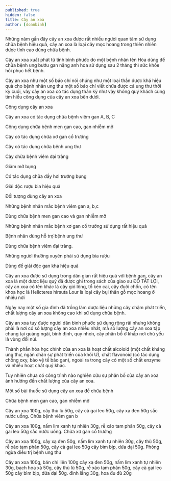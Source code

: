 ```yaml
---
published: true
hidden: false
title: Cây an xoa
author: [doanbinh]
---
```


Những năm gần đây cây an xoa được rất nhiều người quan tâm sử dụng chữa bệnh hiệu quả, cây an xoa là loại cây mọc hoang trong thiên nhiên dược tính cao dùng chữa bệnh.

Cây an xoa xuất phát từ tỉnh bình phước do một bệnh nhân tên Hòa dùng để chữa bệnh ung bướu gan nặng anh hoa sử dụng sau 2 tháng thì sức khỏe hồi phục hết bệnh.

Cây an xoa như một số báo chí nói chúng như một loại thần dược khá hiệu quả cho bệnh nhân ung thư một số báo chí viết chữa được cả ung thư thời kỳ cuối, vây cây an xoa có tác dụng thần kỳ như vậy không quý khách cùng tìm hiểu công dụng của cây an xoa bên dưới.

Công dụng cây an xoa

Cây an xoa có tác dụng chữa bệnh viêm gan A, B, C

Công dụng chữa bệnh men gan cao, gan nhiễm mỡ

Cây có tác dụng chữa xơ gan cổ trướng

Cây có tác dụng chữa bệnh ung thư

Cây chữa bệnh viêm đại tràng

Giảm mỡ bụng

Có tác dụng chữa đầy hơi trướng bụng

Giải độc rượu bia hiệu quả

Đối tượng dùng cây an xoa

Những bệnh nhân mắc bệnh viêm gan a, b,c

Dùng chữa bệnh men gan cao và gan nhiễm mỡ

Những bệnh nhân mắc bệnh xơ gan cổ trướng sử dụng rất hiệu quả

Bệnh nhân dùng hỗ trợ bệnh ung thư

Dùng chữa bệnh viêm đại tràng.

Những người thường xuyên phải sử dụng bia rượu

Dùng để giải độc gan khá hiệu quả

Cây an xoa được sử dụng trong dân gian rất hiệu quả với bệnh gan, cây an xoa là một dược liệu quý đã được ghi trong sách của giao sư ĐỖ TẤT LỢI, cây an xoa có tên khác là cây gió lông, tổ kén cai, cây đuôi chồn, có tên khoa học là Helicteres hirsuta Lour là loại cây bụi thân gỗ mọc hoang ở nhiều nơi

Ngày nay một số gia đình đã trồng làm dược liệu những cây chậm phát triển, chất lượng cây an xoa không cao khi sử dụng chữa bệnh.

Cây an xoa tuy được người dân bình phước sử dụng rộng rãi nhưng không phải là nơi có số lượng cây an xoa nhiều nhất, mà số lượng cây an xoa tập chung tại quảng ngãi, bình định, quy nhơn, cây phân bổ ở khắp nơi chủ yếu là vùng đồi núi.

Thành phần hóa học chính của an xoa là hoạt chất alcoloid (một chất kháng ung thư, ngăn chặn sự phát triển của khối U), chất flavonoid (có tác dụng chống oxy, bảo vệ tế bào gan), ngoài ra trong cây có một số chất enzyme và nhiều hoạt chất quý khác.

Tuy nhiên chưa có công trình nào nghiên cứu sự phân bố của cây an xoa ảnh hưởng đến chất lượng của cây an xoa.

Một số bài thuốc sử dụng cây an xoa để chữa bệnh

Chữa bệnh men gan cao, gan nhiễm mỡ

Cây an xoa 100g, cây thù lù 50g, cây cà gai leo 50g, cây xạ đen 50g sắc nước uống.
Chữa bệnh viêm gan b

Cây an xoa 100g, nấm lim xanh tự nhiên 30g, rễ xáo tam phân 50g, cây cà gai leo 50g sắc nước uống.
Chữa xơ gan cổ trướng

Cây an xoa 100g, cây xạ đen 50g, nấm lim xanh tự nhiên 30g, cây thù 50g, rễ xáo tam phân 50g, cây cà gai leo 50g cây bìm bịp, dứa dại 50g.
Phòng ngừa điều trị bệnh ung thư

Cây an xoa 100g, bán chi liên 100g  cây xạ đen 50g, nấm lim xanh tự nhiên 30g, bạch hoa xà 50g, cây thù lù 50g, rễ xáo tam phân 50g, cây cà gai leo 50g cây bìm bịp, dứa dại 50g. đinh lăng 30g, hoa đu đủ 20g